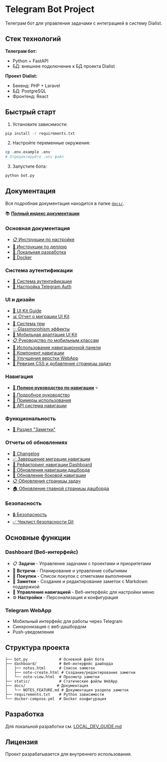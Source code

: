 # Telegram Bot Project

Телеграм бот для управления задачами с интеграцией в систему Dialist.

## Стек технологий

**Телеграм бот:**
- Python + FastAPI
- БД: внешнее подключение к БД проекта Dialist

**Проект Dialist:**
- Бекенд: PHP + Laravel
- БД: PostgreSQL
- Фронтенд: React

## Быстрый старт

1. Установите зависимости:
```bash
pip install -r requirements.txt
```

2. Настройте переменные окружения:
```bash
cp .env.example .env
# Отредактируйте .env файл
```

3. Запустите бота:
```bash
python bot.py
```

## Документация

Вся подробная документация находится в папке [`docs/`](./docs/).

📚 **[Полный индекс документации](./docs/INDEX.md)**

### Основная документация
- [📋 Инструкции по настройке](./docs/SETUP.md)
- [🚀 Инструкции по деплою](./docs/DEPLOY_INSTRUCTIONS.md)
- [🔧 Локальная разработка](./docs/LOCAL_DEV_GUIDE.md)
- [🐳 Docker](./docs/DOCKER_README.md)

### Система аутентификации
- [🔐 Система аутентификации](./docs/AUTH_SYSTEM.md)
- [📱 Настройка Telegram Auth](./docs/TELEGRAM_AUTH_SETUP.md)

### UI и дизайн
- [🎨 UI Kit Guide](./docs/UI_KIT_GUIDE.md)
- [📊 Отчет о миграции UI Kit](./docs/UI_KIT_MIGRATION_REPORT.md)
- [🌈 Система тем](./docs/THEME_SYSTEM.md)
- [✨ Glassmorphism эффекты](./docs/GLASSMORPHISM_REPORT.md)
- [📱 Мобильная адаптация UI Kit](./docs/MOBILE_ADAPTATION_REPORT.md)
- [📋 Руководство по мобильным классам](./docs/MOBILE_CLASSES_GUIDE.md)
- [🧭 Использование навигационной панели](./docs/NAVBAR_USAGE.md)
- [🧭 Компонент навигации](./docs/NAVIGATION_COMPONENT.md)
- [🔧 Улучшения верстки WebApp](./docs/WEBAPP_LAYOUT_IMPROVEMENTS.md)
- [🔄 Ревизия CSS и добавление страницы задач](./docs/WEBAPP_CSS_REVISION.md)

### Навигация
- [🧭 **Полное руководство по навигации**](./docs/NAVIGATION_COMPLETE_GUIDE.md) ⭐
- [🧭 Подробное руководство](./docs/NAVIGATION_GUIDE.md)
- [🧭 Примеры использования](./docs/NAVIGATION_EXAMPLES.md)
- [🧭 API система навигации](./docs/API_NAVIGATION_SYSTEM.md)

### Функциональность
- [📝 Раздел "Заметки"](./docs/NOTES_FEATURE.md)

### Отчеты об обновлениях
- [📝 Changelog](./docs/CHANGELOG.md)
- [✅ Завершение миграции навигации](./docs/NAVIGATION_MIGRATION_COMPLETE.md)
- [🔄 Рефакторинг навигации Dashboard](./docs/NAVIGATION_REFACTORING_REPORT.md)
- [🔄 Обновления навигации дашборда](./docs/DASHBOARD_NAVIGATION_UPDATE.md)
- [🧭 Обновление боковой навигации](./docs/SIDEBAR_NAVIGATION_UPDATE.md)
- [📋 Обновления страницы задач](./docs/TASKS_PAGE_UPDATE.md)
- [🏠 Обновление главной страницы дашборда](./docs/DASHBOARD_MAIN_UPDATE.md)

### Безопасность
- [🔒 Безопасность](./docs/SECURITY.md)
- [✅ Чеклист безопасности Git](./docs/GIT_SAFETY_CHECKLIST.md)

## Основные функции

### Dashboard (Веб-интерфейс)
- 📋 **Задачи** - Управление задачами с проектами и приоритетами
- 📅 **Встречи** - Планирование и управление событиями
- 🛒 **Покупки** - Список покупок с отметками выполнения
- 📝 **Заметки** - Создание и редактирование заметок с Markdown поддержкой
- 🧭 **Управление навигацией** - Веб-интерфейс для настройки меню
- ⚙️ **Настройки** - Персонализация и конфигурация

### Telegram WebApp
- Мобильный интерфейс для работы через Telegram
- Синхронизация с веб-дашбордом
- Push-уведомления

## Структура проекта

```
├── bot.py              # Основной файл бота
├── dashboard/          # Веб-интерфейс дашборда
│   ├── notes.html      # Список заметок
│   ├── note-create.html # Создание/редактирование заметки
│   └── note-view.html  # Просмотр заметки
├── static/             # Статические файлы WebApp
├── docs/              # Документация
│   └── NOTES_FEATURE.md # Документация раздела заметок
├── requirements.txt    # Python зависимости
└── docker-compose.yml  # Docker конфигурация
```

## Разработка

Для локальной разработки см. [LOCAL_DEV_GUIDE.md](./docs/LOCAL_DEV_GUIDE.md)

## Лицензия

Проект разрабатывается для внутреннего использования.